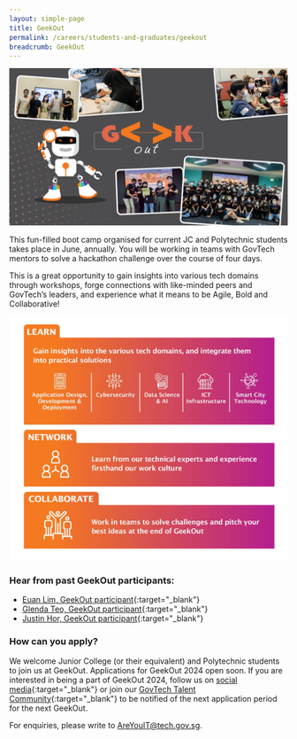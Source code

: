 ```yaml
---
layout: simple-page
title: GeekOut 
permalink: /careers/students-and-graduates/geekout
breadcrumb: GeekOut
---
```


![GeekOut Collage](/images/careers/GeekOut-collage.png)

This fun-filled boot camp organised for current JC and Polytechnic students takes place in June, annually. You will be working in teams with GovTech mentors to solve a hackathon challenge over the course of four days.

This is a great opportunity to gain insights into various tech domains through workshops, forge connections with like-minded peers and GovTech’s leaders, and experience what it means to be Agile, Bold and Collaborative!


![GeekOut Chart](/images/careers/diagram_for_geekout2024.jpg)

### Hear from past GeekOut participants:

* [Euan Lim, GeekOut participant](https://medium.com/ytpo-govtech/geekout-a-deep-dive-into-the-world-of-govtech-71ec250e7365){:target="_blank"}
* [Glenda Teo, GeekOut participant](https://medium.com/ytpo-govtech/finding-my-match-42607d032049){:target="_blank"}
* [Justin Hor, GeekOut participant](https://medium.com/ytpo-govtech/my-fun-filled-geekout-adventure-2f457a1961b8){:target="_blank"}

### How can you apply?

We welcome Junior College (or their equivalent) and Polytechnic students to join us at GeekOut.
Applications for GeekOut 2024 open soon. If you are interested in being a part of GeekOut 2024, follow us on [social media](https://linktr.ee/GovTechSG){:target="_blank"} or join our [GovTech Talent Community](https://go.gov.sg/govtechtalentcommunity){:target="_blank"} to be notified of the next  application period for the next GeekOut.

For enquiries, please write to AreYouIT@tech.gov.sg.
